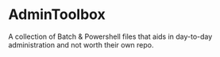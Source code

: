 # AdminToolbox
A collection of Batch &amp; Powershell files that aids in day-to-day administration and not worth their own repo. 
